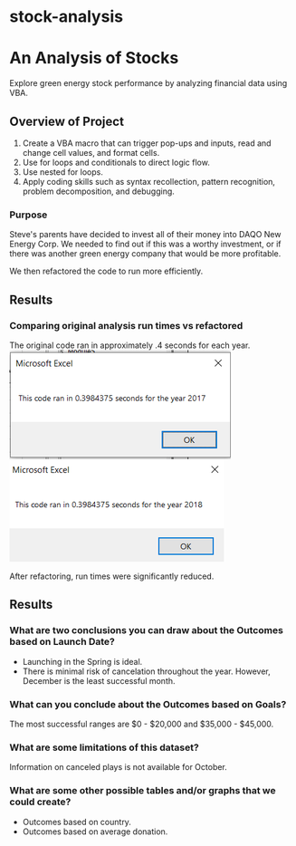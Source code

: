 # stock-analysis

# An Analysis of Stocks
Explore green energy stock performance by analyzing financial data using VBA.  

## Overview of Project
1. Create a VBA macro that can trigger pop-ups and inputs, read and change cell values, and format cells.
2. Use for loops and conditionals to direct logic flow.
3. Use nested for loops.
4. Apply coding skills such as syntax recollection, pattern recognition, problem decomposition, and debugging.

### Purpose
Steve's parents have decided to invest all of their money into DAQO New Energy Corp. 
We needed to find out if this was a worthy investment, or if there was another green energy company that would be more profitable.

We then refactored the code to run more efficiently.

## Results

### Comparing original analysis run times vs refactored
The original code ran in approximately .4 seconds for each year.
![Pic 1](https://github.com/charlagarcia/stock-analysis/blob/main/VBA_Challenge_2017.png)
![Pic 2](https://github.com/charlagarcia/stock-analysis/blob/main/VBA_Challenge_2018.png)

After refactoring, run times were significantly reduced.

## Results

### What are two conclusions you can draw about the Outcomes based on Launch Date?
   - Launching in the Spring is ideal.
   - There is minimal risk of cancelation throughout the year. However, December is the least successful month.

### What can you conclude about the Outcomes based on Goals?
  The most successful ranges are $0 - $20,000 and $35,000 - $45,000.

### What are some limitations of this dataset?
  Information on canceled plays is not available for October.

### What are some other possible tables and/or graphs that we could create?
  - Outcomes based on country.
  - Outcomes based on average donation.


